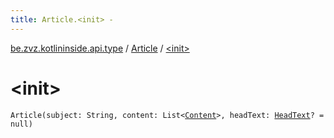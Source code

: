 ```yaml
---
title: Article.<init> - 
---
```


[be.zvz.kotlininside.api.type](../index.html) / [Article](index.html) / [&lt;init&gt;](./-init-.html)

# &lt;init&gt;

`Article(subject: String, content: List<`[`Content`](../../be.zvz.kotlininside.api.type.content/-content.html)`>, headText: `[`HeadText`](../-head-text/index.html)`? = null)`